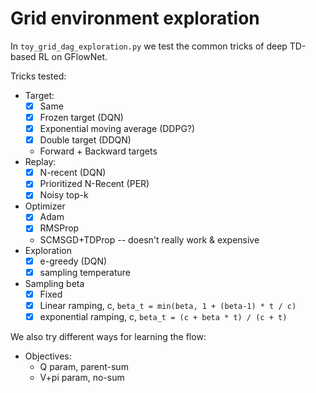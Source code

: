 # Grid environment exploration

In `toy_grid_dag_exploration.py` we test the common tricks of deep TD-based RL on GFlowNet.


Tricks tested:
- Target:
  - [x] Same
  - [x] Frozen target (DQN)
  - [x] Exponential moving average (DDPG?)
  - [x] Double target (DDQN)
  - Forward + Backward targets
- Replay:
  - [x] N-recent (DQN)
  - [x] Prioritized N-Recent (PER)
  - [x] Noisy top-k
- Optimizer
  - [x] Adam
  - [x] RMSProp
  - SCMSGD+TDProp -- doesn't really work & expensive
- Exploration
  - [x] e-greedy (DQN)
  - [x] sampling temperature
- Sampling beta
  - [x] Fixed
  - [x] Linear ramping, c, `beta_t = min(beta, 1 + (beta-1) * t / c)`
  - [x] exponential ramping, c, `beta_t = (c + beta * t) / (c + t)`
  
We also try different ways for learning the flow:
- Objectives:
  - Q param, parent-sum
  - V+pi param, no-sum
